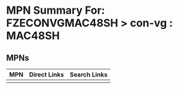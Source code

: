 



# MPN Summary For: FZECONVGMAC48SH > con-vg : MAC48SH

## MPNs
  

|MPN|Direct Links|Search Links|
| :--- | :--- | :--- |
||||

